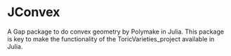 # JConvex
A Gap package to do convex geometry by Polymake in Julia. This package is key to make the functionality of the ToricVarieties_project available in Julia.
